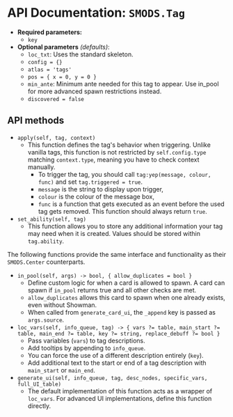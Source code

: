# API Documentation: `SMODS.Tag`
- **Required parameters:**
    - `key`
- **Optional parameters** *(defaults)*:
    - `loc_txt`: Uses the standard skeleton.
    - `config = {}`
    - `atlas = 'tags'`
    - `pos = { x = 0, y = 0 }`
    - `min_ante`: Minimum ante needed for this tag to appear. Use in_pool for more advanced spawn restrictions instead.
    - `discovered = false` 

## API methods
- `apply(self, tag, context)`
    - This function defines the tag's behavior when triggering. Unlike vanilla tags, this function is not restricted by `self.config.type` matching `context.type`, meaning you have to check context manually.
        - To trigger the tag, you should call `tag:yep(message, colour, func)` and set `tag.triggered = true`.
        - `message` is the string to display upon trigger,
        - `colour` is the colour of the message box,
        - `func` is a function that gets executed as an event before the used tag gets removed. This function should always return `true`.
- `set_ability(self, tag)`
    - This function allows you to store any additional information your tag may need when it is created. Values should be stored within `tag.ability`.

The following functions provide the same interface and functionality as their `SMODS.Center` counterparts.
- `in_pool(self, args) -> bool, { allow_duplicates = bool }`
	- Define custom logic for when a card is allowed to spawn. A card can spawn if `in_pool` returns true and all other checks are met.
	- `allow_duplicates` allows this card to spawn when one already exists, even without Showman.
	- When called from `generate_card_ui`, the `_append` key is passed as `args.source`.
- `loc_vars(self, info_queue, tag) -> { vars ?= table, main_start ?= table, main_end ?= table, key ?= string, replace_debuff ?= bool }`
	- Pass variables (`vars`) to tag descriptions.
	- Add tooltips by appending to `info_queue`.
	- You can force the use of a different description entirely (`key`).
	- Add additional text to the start or end of a tag description with `main_start` or `main_end`.
- `generate_ui(self, info_queue, tag, desc_nodes, specific_vars, full_UI_table)`
	- The default implementation of this function acts as a wrapper of `loc_vars`. For advanced UI implementations, define this function directly. 
